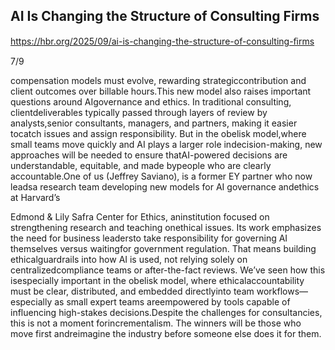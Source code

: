 ## AI Is Changing the Structure of Consulting Firms

https://hbr.org/2025/09/ai-is-changing-the-structure-of-consulting-ﬁrms

7/9

compensation models must evolve, rewarding strategiccontribution and client outcomes over billable hours.This new model also raises important questions around AIgovernance and ethics. In traditional consulting, clientdeliverables typically passed through layers of review by analysts,senior consultants, managers, and partners, making it easier tocatch issues and assign responsibility. But in the obelisk model,where small teams move quickly and AI plays a larger role indecision-making, new approaches will be needed to ensure thatAI-powered decisions are understandable, equitable, and made bypeople who are clearly accountable.One of us (Jeffrey Saviano), is a former EY partner who now leadsa research team developing new models for AI governance andethics at Harvard’s

Edmond & Lily Safra Center for Ethics, aninstitution focused on strengthening research and teaching onethical issues. Its work emphasizes the need for business leadersto take responsibility for governing AI themselves versus waitingfor government regulation. That means building ethicalguardrails into how AI is used, not relying solely on centralizedcompliance teams or after-the-fact reviews. We’ve seen how this isespecially important in the obelisk model, where ethicalaccountability must be clear, distributed, and embedded directlyinto team workflows—especially as small expert teams areempowered by tools capable of influencing high-stakes decisions.Despite the challenges for consultancies, this is not a moment forincrementalism. The winners will be those who move first andreimagine the industry before someone else does it for them.
